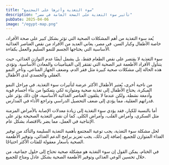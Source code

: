 ```yaml
---
title: "سوء التغذية وأثرها على المجتمع"
description: "تأثير سوء التغذية على الصحة العامة في مصر"
pubDate: 2025-04-06
image: "/egypt-map.png"
---
```


يُعد سوء التغذية من أهم المشكلات الصحية التي تؤثر بشكل كبير على صحة الأفراد، خاصة الأطفال وكبار السن. في مصر، يعاني العديد من الأفراد من نقص العناصر الغذائية الأساسية التي يحتاجها الجسم للنمو السليم والعمل بكفاءة.

سوء التغذية لا يقتصر على نقص الطعام فقط، بل يشمل أيضًا عدم التوازن الغذائي، حيث يتناول الأفراد الأطعمة غير الصحية التي تفتقر إلى الفيتامينات والمعادن الأساسية. وتؤدي هذه الحالة إلى مشكلات صحية كبيرة مثل فقر الدم، وضعف الجهاز المناعي، وتأخر النمو العقلي والجسدي لدى الأطفال.

من ناحية أخرى، يُعتبر الأطفال الأكثر عرضة لتأثيرات سوء التغذية. في مراحل النمو المبكرة، يحتاج الأطفال إلى تغذية صحية ومتوازنة لكي يتمكنوا من بناء أجسام قوية وأدمغة نشطة. ولكن عندما لا يتلقون العناصر الغذائية الأساسية، فإن ذلك يؤثر على قدراتهم العقلية، مما يؤدي إلى ضعف التحصيل الدراسي وتراجع الأداء في المدارس.

أما بالنسبة للكبار، فقد يؤدي سوء التغذية إلى زيادة معدلات الإصابة بالأمراض المزمنة مثل السكري، وأمراض القلب، وأمراض الكلى. كما أن نقص التغذية الصحيحة يؤثر على الإنتاجية في العمل، مما يضر بالاقتصاد بشكل عام.

لحل مشكلة سوء التغذية، يجب توعية المجتمع بأهمية التغذية السليمة والتأكد من توفير الغذاء المتوازن للجميع. إضافة إلى ذلك، يجب تعزيز برامج الدعم الغذائي، وتوفير الأطعمة الصحية بأسعار معقولة للفئات الأكثر احتياجًا.

في الختام، يمكن القول إن سوء التغذية هو مشكلة صحية تحتاج إلى حلول جماعية، من خلال تحسين الوعي الغذائي وتوفير الأطعمة الصحية بشكل عادل ومتاح للجميع.
